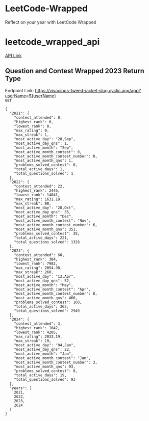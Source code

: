 # LeetCode-Wrapped

Reflect on your year with LeetCode Wrapped


# leetcode_wrapped_api

[API Link](https://vivacious-tweed-jacket-slug.cyclic.app/)

## Question and Contest Wrapped 2023 Return Type

Endpoint Link: https://vivacious-tweed-jacket-slug.cyclic.app/app?userName=${userName}  <br>
```GET```

```
{
  "2021": {
    "contest_attended": 0,
    "highest_rank": 0,
    "lowest_rank": 0,
    "max_rating": 0,
    "max_streak": 1,
    "most_active_day": "28,Sep",
    "most_active_day_qns": 1,
    "most_active_month": "Sep",
    "most_active_month_contest": 0,
    "most_active_month_contest_number": 0,
    "most_active_month_qns": 1,
    "problems_solved_contest": 0,
    "total_active_days": 1,
    "total_questions_solved": 1
  },
  "2022": {
    "contest_attended": 22,
    "highest_rank": 2446,
    "lowest_rank": 14041,
    "max_rating": 1631.18,
    "max_streak": 88,
    "most_active_day": "28,Oct",
    "most_active_day_qns": 35,
    "most_active_month": "Dec",
    "most_active_month_contest": "Nov",
    "most_active_month_contest_number": 6,
    "most_active_month_qns": 351,
    "problems_solved_contest": 35,
    "total_active_days": 221,
    "total_questions_solved": 1328
  },
  "2023": {
    "contest_attended": 60,
    "highest_rank": 384,
    "lowest_rank": 7982,
    "max_rating": 2054.98,
    "max_streak": 260,
    "most_active_day": "13,Apr",
    "most_active_day_qns": 52,
    "most_active_month": "May",
    "most_active_month_contest": "Apr",
    "most_active_month_contest_number": 8,
    "most_active_month_qns": 460,
    "problems_solved_contest": 160,
    "total_active_days": 363,
    "total_questions_solved": 2949
  },
  "2024": {
    "contest_attended": 3,
    "highest_rank": 1042,
    "lowest_rank": 4205,
    "max_rating": 2033.19,
    "max_streak": 19,
    "most_active_day": "04,Jan",
    "most_active_day_qns": 22,
    "most_active_month": "Jan",
    "most_active_month_contest": "Jan",
    "most_active_month_contest_number": 3,
    "most_active_month_qns": 93,
    "problems_solved_contest": 8,
    "total_active_days": 19,
    "total_questions_solved": 93
  },
  "years": [
    2021,
    2022,
    2023,
    2024
  ]
}

```


